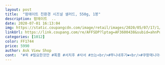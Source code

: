 ```yaml
---
layout: post 
title:  "팜에이트 친환경 시즈널 샐러드, 550g, 1봉" 
description: 팜에이트  ..
date: 2020-07-01 16:13:04 
img: https://static.coupangcdn.com/image/retail/images/2020/05/07/17/1/16384cc3-f4d3-4652-9e5f-20064e610673.jpg 
linkUrl: https://link.coupang.com/re/AFFSDP?lptag=AF3600438&subid=ahnPublicAsk&pageKey=1553333528&itemId=2656950852&vendorItemId=70647658817&traceid=V0-113-29e69a976ad689ca 
categories: [1012] 
color: FF1744 
price: 5990 
author: Ask View Shop 
cont:  "#꼭 #필요한것만 #폭풍 #서치후 #사서 #쓰는<br/>#쭈니네후기❤️<br/>#쿠팡매니아<br/>10살 아들도 포크로 잘 찍어 먹을 정도로<br/>개인적으로 이 양상추 샐러드에는 오리엔탈 드레싱!<br/>계란물 섞어서 토스트도 해먹어 봐야 겠어여<br/>급하게 주문해서<br/>꼭 추천합니다^^<br/>남은건 양푼에 넣고 고추장 넣고<br/>도움이 되셨길 바라며❣️<br/>또 시켜서 샌드위치도 해먹고 ,<br/>비벼비벼 해서 먹었답니다.<br/><br/>샐러드 맛나여!!<br/>세척은 식초 몇방울 넣어서 3번정도 행구었구여<br/>야채도 정말 싱싱한상태로 와서 만족스러워요 봉투에 꽉꽉 채워서 온것도 맘에듭니다 샐러드 해먹으려고 시켰는데 아주 잘시킨것같아요 시장에서 토마토 사다가 잘라넣구 집에있는 드레싱 뿌려먹으니 든든하고 아주 맛있네요<br/>우선 콥샐러드 해먹고<br/>이거 다먹으면 또 사먹을게요 강추강추합니다<br/>잘라 놓은 사이즈도 딱이였답니다... <br/><br/>저녁에 급하게 먹을일이 있어서 주문했습니다.<br/> 신선식품이다보니까 평소에는 그냥 시장이나 마트가서 사오는 편인데 오늘은 시간이 안되서 온라인으로 채소 구매는 처음해봤습니다.<br/> 상품상태는 일단 신선하고 양도 넉넉해서 3<br/> -4인가족이 먹기엔 딱일거같아요.<br/> 포장도 잘되서와서 그냥 그릇에 담아서 먹기만 하면되고 따로 썰어도 되지않아 편리합니다.<br/> 앞으로 자주 구매할거같아요.<br/><br/>저녁에 사도 새벽에 받을수있는게 너무 편하고 좋네요<br/>" 
---
```

